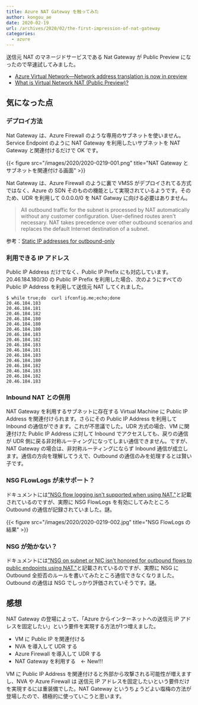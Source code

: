 ```yaml
---
title: Azure NAT Gateway を触ってみた
author: kongou_ae
date: 2020-02-19
url: /archives/2020/02/the-first-impression-of-nat-gateway
categories:
  - azure
---
```


送信元 NAT のマネージドサービスである Nat Gateway が Public Preview になったので早速試してみました。

- [Azure Virtual Network—Network address translation is now in preview](https://azure.microsoft.com/ja-jp/updates/natpreview/)
- [What is Virtual Network NAT (Public Preview)?](https://docs.microsoft.com/en-us/azure/virtual-network/nat-overview)

## 気になった点

### デプロイ方法

Nat Gateway は、Azure Firewall のような専用のサブネットを使いません。Service Endpoint のように NAT Gateway を利用したいサブネットを NAT Gateway と関連付けるだけで OK です。

{{< figure src="/images/2020/2020-0219-001.png" title="NAT Gateway とサブネットを関連付ける画面" >}}

Nat Gateway は、Azure Firewall のように裏で VMSS がデプロイされてる方式ではなく、Azure の SDN そのものの機能として実現されているようです。そのため、UDR を利用して 0.0.0.0/0 を NAT Gatway に向ける必要はありません。

> All outbound traffic for the subnet is processed by NAT automatically without any customer configuration. User-defined routes aren't necessary. NAT takes precedence over other outbound scenarios and replaces the default Internet destination of a subnet.

参考：[Static IP addresses for outbound-only](https://docs.microsoft.com/en-us/azure/virtual-network/nat-overview#static-ip-addresses-for-outbound-only)

### 利用できる IP アドレス

Public IP Address だけでなく、Public IP Prefix にも対応しています。20.46.184.180/30 の Public IP Prefix を利用した場合、次のようにすべての Public IP Address を利用して送信元 NAT してくれました。

```
$ while true;do  curl ifconfig.me;echo;done
20.46.184.183
20.46.184.181
20.46.184.182
20.46.184.180
20.46.184.180
20.46.184.180
20.46.184.183
20.46.184.182
20.46.184.183
20.46.184.181
20.46.184.183
20.46.184.180
20.46.184.182
20.46.184.183
20.46.184.182
20.46.184.183
```

### Inbound NAT との併用

NAT Gateway を利用するサブネットに存在する Virtual Machine に Public IP Address を関連付けられます。さらにその Public IP Address を利用して Inbound の通信ができます。これが不思議でした。UDR 方式の場合、VM に関連付けた Public IP Address に対して Inbound でアクセスしても、戻りの通信が UDR 側に戻る非対称ルーティングになってしまい通信できません。ですが、NAT Gateway の場合は、非対称ルーティングにならず Inbound 通信が成立します。通信の方向を理解してうえで、Outbound の通信のみを処理するとは賢い子です。

### NSG FLowLogs が未サポート？

ドキュメントには["NSG flow logging isn't supported when using NAT."](https://docs.microsoft.com/ja-jp/azure/virtual-network/nat-overview#limitations)と記載されているのですが、実際に NSG FlowLogs を有効にしてみたところ Outbound の通信が記録されていました。謎。

{{< figure src="/images/2020/2020-0219-002.jpg" title="NSG FlowLogs の結果" >}}


### NSG が効かない？

ドキュメントには["NSG on subnet or NIC isn't honored for outbound flows to public endpoints using NAT."](https://docs.microsoft.com/ja-jp/azure/virtual-network/nat-overview#limitations)と記載されているのですが、実際に NSG に Outbound 全拒否のルールを書いてみたところ通信できなくなりました。Outbound の通信は NSG でしっかり評価されていそうです。謎。

## 感想

NAT Gateway の登場によって、「Azure からインターネットへの送信元 IP アドレスを固定したい」という要件を実現する方法が1つ増えました。

- VM に Public IP を関連付ける
- NVA を導入して UDR する
- Azure Firewall を導入して UDR する
- NAT Gateway を利用する　← New!!!

VM に Public IP Address を関連付けると外部から攻撃される可能性が増えますし、NVA や Azure Firewall は 送信元 IP アドレスを固定したいという要件だけを実現するには重装備でした。NAT Gateway というちょうどよい塩梅の方法が登場したので、積極的に使っていこうと思います。
